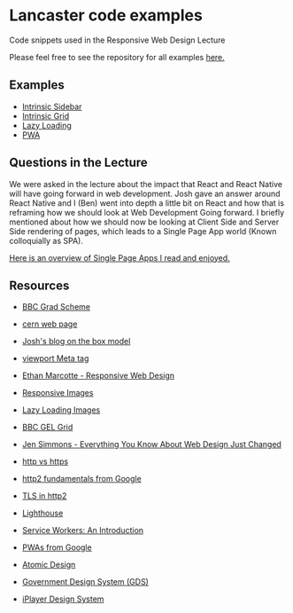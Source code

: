 # Lancaster code examples

Code snippets used in the Responsive Web Design Lecture

Please feel free to see the repository for all examples [here.](https://github.com/benjaminkay93/lancaster-code-examples)

## Examples

* [Intrinsic Sidebar](https://lancs-code.bkay.uk/basic-responsive-page/4-intrinsic-sidebar.html)
* [Intrinsic Grid](https://lancs-code.bkay.uk/basic-responsive-page/5-intrinsic-grid.html)
* [Lazy Loading](https://lancs-code.bkay.uk/pwa)
* [PWA](https://lancs-code.bkay.uk/pwa)

## Questions in the Lecture

We were asked in the lecture about the impact that React and React Native will have going forward in web development. Josh gave an answer around React Native and I (Ben) went into depth a little bit on React and how that is reframing how we should look at Web Development Going forward. I briefly mentioned about how we should now be looking at Client Side and Server Side rendering of pages, which leads to a Single Page App world (Known colloquially as SPA).

[Here is an overview of Single Page Apps I read and enjoyed.](https://flaviocopes.com/single-page-application/)

## Resources

* [BBC Grad Scheme](bbc.in/segs)

* [cern web page](http://info.cern.ch/hypertext/WWW/TheProject.html)
* [Josh's blog on the box model](https://joshtumath.uk/2019/04/03/eight-css-fundamentals-no-one-teaches-us.html)

* [viewport Meta tag](https://developer.mozilla.org/en-US/docs/Mozilla/Mobile/Viewport_meta_tag )
* [Ethan Marcotte - Responsive Web Design](https://alistapart.com/article/responsive-web-design/)
* [Responsive Images](https://developer.mozilla.org/en-US/docs/Learn/HTML/Multimedia_and_embedding/Responsive_images)
* [Lazy Loading Images](https://mathiasbynens.be/demo/img-loading-lazy)
* [BBC GEL Grid](https://bbc.github.io/gel-grid/ )
* [Jen Simmons - Everything You Know About Web Design Just Changed](https://www.youtube.com/watch?v=20QKda7IhJQ)

* [http vs https](https://www.httpvshttps.com/)
* [http2 fundamentals from Google](https://developers.google.com/web/fundamentals/performance/http2)
* [TLS in http2](https://daniel.haxx.se/blog/2015/03/06/tls-in-http2/)

* [Lighthouse](https://developers.google.com/web/tools/lighthouse)
* [Service Workers: An Introduction](https://developers.google.com/web/fundamentals/primers/service-workers)
* [PWAs from Google](https://developers.google.com/web/progressive-web-apps)

* [Atomic Design](https://bradfrost.com/blog/post/atomic-web-design/)
* [Government Design System (GDS)](https://www.bbc.co.uk/iplayer/storybook/index.html?path=/story/style-guide--colours)
* [iPlayer Design System](https://www.bbc.co.uk/iplayer/storybook/index.html?path=/story/style-guide--colours)
